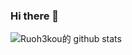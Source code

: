 ### Hi there 👋

![Ruoh3kou的 github stats](https://github-readme-stats.vercel.app/api?username=Ruoh3kou&show_icons=true&bg_color=30,48C9B0,904e95&title_color=fff&text_color=fff)
